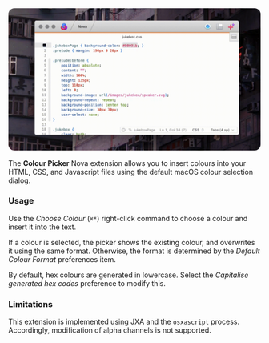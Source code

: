 <img src="https://raw.githubusercontent.com/mirnovov/colourpicker/main/colourpicker.gif" style="border-radius: 12px;" />

The **Colour Picker** Nova extension allows you to insert colours into your HTML, CSS, and Javascript files using the default macOS colour selection dialog. 

### Usage

Use the *Choose Colour* (```⌘*```) right-click command to choose a colour and insert it into the text.

If a colour is selected, the picker shows the existing colour, and overwrites it using the same format. Otherwise, the format is determined by the *Default Colour Format* preferences item. 

By default, hex colours are generated in lowercase. Select the *Capitalise generated hex codes* preference to modify this.

### Limitations

This extension is implemented using JXA and the ```osxascript``` process. Accordingly, modification of alpha channels is not supported.

